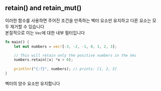 ## retain() and retain_mut()

이러한 함수를 사용하면 주어진 조건을 만족하는 벡터 요소만 유지하고 다른 요소는 모두 제거할 수 있습니다  
본질적으로 이는 `Vec`에 대한 내부 필터입니다


```rust
fn main() {
    let mut numbers = vec![-3, -2, -1, 0, 1, 2, 3];

    // This will retain only the positive numbers in the Vec
    numbers.retain(|x| *x > 0);
    
    println!("{:?}", numbers); // prints: [1, 2, 3]
}
```

벡터의 양수 요소만 유지합니다